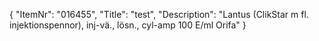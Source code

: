 {
  "ItemNr": "016455",
  "Title": "test",
  "Description": "Lantus (ClikStar m fl. injektionspennor), inj-vä., lösn., cyl-amp 100 E/ml Orifa"
}